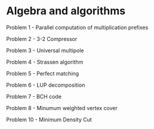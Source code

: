 # Algebra and algorithms

Problem 1 - Parallel computation of multiplication prefixes 

Problem 2 - 3-2 Compressor

Problem 3 - Universal multipole

Problem 4 - Strassen algorithm

Problem 5 - Perfect matching

Problem 6 - LUP decomposition

Problem 7 - BCH code

Problem 8 - Minumum weighted vertex cover

Problem 10 - Minimum Density Cut
